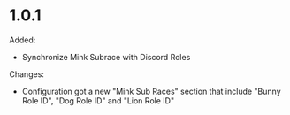 # 1.0.1

Added:
- Synchronize Mink Subrace with Discord Roles

Changes:
- Configuration got a new "Mink Sub Races" section that include "Bunny Role ID", "Dog Role ID" and "Lion Role ID"
